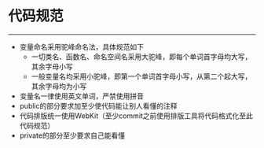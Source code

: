 # 代码规范

---

- 变量命名采用驼峰命名法，具体规范如下
  - 一切类名、函数名、命名空间名采用大驼峰，即每个单词首字母均大写，其余字母小写
  - 一般变量名均采用小驼峰，即第一个单词首字母小写，从第二个起大写，其余字母均为小写
- 变量名一律使用英文单词，严禁使用拼音
- public的部分要求加至少使代码能让别人看懂的注释
- 代码排版统一使用WebKit（至少commit之前使用排版工具将代码格式化至此代码规范）
- private的部分至少要求自己能看懂
